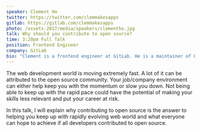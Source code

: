 ```yaml
---
speaker: Clement Ho
twitter: https://twitter.com/clemmakesapps
gitlab: https://gitlab.com/clemmakesapps
photo: /assets-2017/media/speakers/clementho.jpg
talk: Why should you contribute to open source?
time: 3:20pm Full Talk
position: Frontend Engineer
company: GitLab
bio: "Clement is a frontend engineer at GitLab. He is a maintainer of GitLab's frontend code and a merge request coach for community contributed code. Prior to GitLab, he worked at HP and received a CIO Excellence award. He also had a brief stint as a cofounder of a startup."
---
```

The web development world is moving extremely fast. A lot of it can be attributed to the open source community. Your job/company environment can either help keep you with the momentum or slow you down. Not being able to keep up with the rapid pace could have the potential of making your skills less relevant and put your career at risk.

In this talk, I will explain why contributing to open source is the answer to helping you keep up with rapidly evolving web world and what everyone can hope to achieve if all developers contributed to open source.
